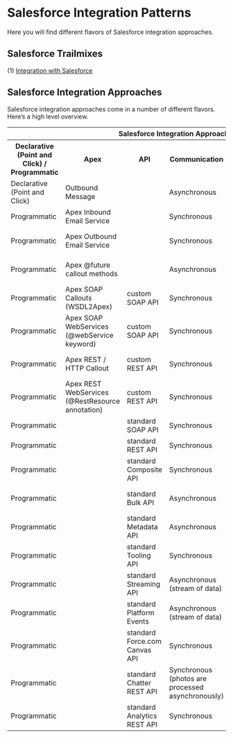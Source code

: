 # Salesforce Integration Patterns

Here you will find different flavors of Salesforce integration approaches.

## Salesforce Trailmixes
(1) <a href="https://trailhead.salesforce.com/en/users/00550000006G25XAAS/trailmixes/integration-with-salesforce" target="_blank" alt="Integration with Salesforce">Integration with Salesforce</a><br/>

## Salesforce Integration Approaches
Salesforce integration approaches come in a number of different flavors. Here’s a high level overview.

<table>
	<tr>
		<th colspan="7">Salesforce Integration Approaches (High Level Overview)</th>
	</tr>
	<tr>
		<th>Declarative (Point and Click) / Programmatic</th>
		<th>Apex</th>
		<th>API</th>
		<th>Communication</th>
		<th>Protocol</th>
		<th>Data Format</th>
		<th>Details</th>
	</tr>
	<tr>
		<td>Declarative (Point and Click)</td>
		<td>Outbound Message</td>
		<td></td>
		<td>Asynchronous</td>
		<td>SOAP (WSDL)</td>
		<td>XML</td>
		<td></td>
	</tr>
	<tr>
		<td>Programmatic</td>
		<td>Apex Inbound Email Service</td>
		<td></td>
		<td>Synchronous</td>
		<td></td>
		<td></td>
		<td>Messaging.InboundEmailHandler</td>
	</tr>
	<tr>
		<td>Programmatic</td>
		<td>Apex Outbound Email Service</td>
		<td></td>
		<td>Synchronous</td>
		<td></td>
		<td></td>
		<td>Messaging.SingleEmailMessage, Messaging.MassEmailMessage, Messaging.sendEmail()</td>
	</tr>
	<tr>
		<td>Programmatic</td>
		<td>Apex @future callout methods</td>
		<td></td>
		<td>Asynchronous</td>
		<td></td>
		<td>JSON, XML, Custom</td>
		<td>@future(callout=true)</td>
	</tr>
	<tr>
		<td>Programmatic</td>
		<td>Apex SOAP Callouts (WSDL2Apex)</td>
		<td>custom SOAP API</td>
		<td>Synchronous</td>
		<td>SOAP (WSDL)</td>
		<td>XML</td>
		<td>WSDL2Apex (Generate Apex class using an external WSDL)</td>
	</tr>
	<tr>
		<td>Programmatic</td>
		<td>Apex SOAP WebServices (@webService keyword)</td>
		<td>custom SOAP API</td>
		<td>Synchronous</td>
		<td>SOAP (WSDL)</td>
		<td>XML, Custom</td>
		<td>Using @webService keyword call via Apex, Custom Buttons, AJAX Toolkit</td>
	</tr>
	<tr>
		<td>Programmatic</td>
		<td>Apex REST / HTTP Callout</td>
		<td>custom REST API</td>
		<td>Synchronous</td>
		<td>REST or SOAP (WSDL)</td>
		<td>JSON, XML, Custom</td>
		<td>Apex REST/HTTP callout (RESTful callouts)</td>
	</tr>
	<tr>
		<td>Programmatic</td>
		<td>Apex REST WebServices (@RestResource annotation)</td>
		<td>custom REST API</td>
		<td>Synchronous</td>
		<td>REST</td>
		<td>JSON, XML, Custom</td>
		<td>Apex REST-based Web Services (@RestResource, @HttpDelete, @HttpGet, @HttpPut, @HttpPatch, @HttpPost)</td>
	</tr>
	<tr>
		<td>Programmatic</td>
		<td></td>
		<td>standard SOAP API</td>
		<td>Synchronous</td>
		<td>SOAP (WSDL)</td>
		<td>XML</td>
		<td></td>
	</tr>
	<tr>
		<td>Programmatic</td>
		<td></td>
		<td>standard REST API</td>
		<td>Synchronous</td>
		<td>REST</td>
		<td>JSON, XML</td>
		<td></td>
	</tr>
	<tr>
		<td>Programmatic</td>
		<td></td>
		<td>standard Composite API</td>
		<td>Synchronous</td>
		<td>REST</td>
		<td>JSON, XML</td>
		<td>REST API composite resources</td>
	</tr>
	<tr>
		<td>Programmatic</td>
		<td></td>
		<td>standard Bulk API</td>
		<td>Asynchronous</td>
		<td>REST</td>
		<td>CSV, JSON, XML</td>
		<td></td>
	</tr>
	<tr>
		<td>Programmatic</td>
		<td></td>
		<td>standard Metadata API</td>
		<td>Asynchronous</td>
		<td>SOAP (WSDL)</td>
		<td>XML</td>
		<td></td>
	</tr>
	<tr>
		<td>Programmatic</td>
		<td></td>
		<td>standard Tooling API</td>
		<td>Synchronous</td>
		<td>REST or SOAP (WSDL)</td>
		<td>JSON, XML, Custom</td>
		<td></td>
	</tr>
	<tr>
		<td>Programmatic</td>
		<td></td>
		<td>standard Streaming API</td>
		<td>Asynchronous (stream of data)</td>
		<td>Bayeux</td>
		<td>JSON</td>
		<td></td>
	</tr>
	<tr>
		<td>Programmatic</td>
		<td></td>
		<td>standard Platform Events</td>
		<td>Asynchronous (stream of data)</td>
		<td>CometD</td>
		<td>JSON</td>
		<td>Streaming API CometD protocol</td>
	</tr>
	<tr>
		<td>Programmatic</td>
		<td></td>
		<td>standard Force.com Canvas API</td>
		<td>Synchronous</td>
		<td>JavaScript</td>
		<td>JavaScript code</td>
		<td></td>
	</tr>
	<tr>
		<td>Programmatic</td>
		<td></td>
		<td>standard Chatter REST API</td>
		<td>Synchronous (photos are processed asynchronously)</td>
		<td>REST</td>
		<td>JSON, XML</td>
		<td></td>
	</tr>
	<tr>
		<td>Programmatic</td>
		<td></td>
		<td>standard Analytics REST API</td>
		<td>Synchronous</td>
		<td>REST</td>
		<td>JSON, XML</td>
		<td></td>
	</tr>
</table>
